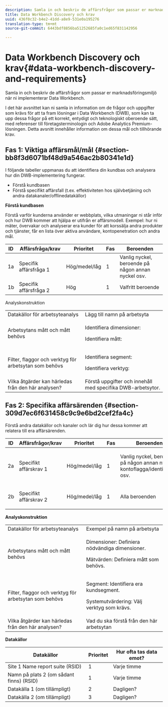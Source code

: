 ```yaml
---
description: Samla in och beskriv de affärsfrågor som passar er marknadsföringsmiljö när ni implementerar Data Workbench.
title: Data Workbench Discovery och krav
uuid: 436f0c32-b4e2-41dd-a8e9-531e0a195276
translation-type: tm+mt
source-git-commit: 6443bdf8856ba51252685fa0c1ed65f831142956

---
```



# Data Workbench Discovery och krav{#data-workbench-discovery-and-requirements}

Samla in och beskriv de affärsfrågor som passar er marknadsföringsmiljö när ni implementerar Data Workbench.

I det här avsnittet kan ni samla in information om de frågor och uppgifter som krävs för att ta fram lösningar i Data Workbench (DWB), som kan ta upp dessa frågor på ett korrekt, entydigt och teknologiskt oberoende sätt, med referenser till företagsterminologin och Adobe Analytics Premium-lösningen. Detta avsnitt innehåller information om dessa mål och tillhörande krav.

## Fas 1: Viktiga affärsmål/mål {#section-bb8f3d6071bf48d9a546ac2b80341e1d}

I följande tabeller uppmanas du att identifiera din kundbas och analysera hur din DWB-implementering fungerar.

* Förstå kundbasen
* Förstå specifikt affärsfall (t.ex. effektiviteten hos självbetjäning och andra datakanaler/offlinedatakällor)

**Förstå kundbasen**

Förstå varför kunderna använder er webbplats, vilka utmaningar ni står inför och hur DWB kommer att hjälpa er utifrån er affärsmodell. Exempel: hur ni mäter, övervakar och analyserar era kunder för att korssälja andra produkter och tjänster, får en lista över aktiva användare, kontopenetration och andra mål.

| ID | Affärsfråga/krav | Prioritet | Fas | Beroenden |
|---|---|---|---|---|
| 1a | Specifik affärsfråga 1 | Hög/medel/låg | 1 | Vanlig nyckel, beroende på någon annan nyckel osv. |
| 1b | Specifik affärsfråga 2 | Hög | 1 | Valfritt beroende |

Analyskonstruktion

<table id="table_6CA959E521964E27804BB2A65EC4BBDE"> 
 <tbody> 
  <tr> 
   <td colname="col1">Datakällor för arbetsyteanalys</td> 
   <td colname="col2"> Lägg till namn på arbetsyta </td> 
  </tr> 
  <tr> 
   <td colname="col1"> <p>Arbetsytans mått och mått behövs </p> </td> 
   <td colname="col2"> <p>Identifiera dimensioner: </p> <p>Identifiera mått: </p> </td> 
  </tr> 
  <tr> 
   <td colname="col1"> Filter, flaggor och verktyg för arbetsytan som behövs </td> 
   <td colname="col2"> <p>Identifiera segment: </p> <p>Identifiera verktyg: </p> </td> 
  </tr> 
  <tr> 
   <td colname="col1"> Vilka åtgärder kan härledas från den här analysen? </td> 
   <td colname="col2"> Förstå uppgifter och innehåll med specifika DWB-arbetsytor. </td> 
  </tr> 
 </tbody> 
</table>

## Fas 2: Specifika affärsärenden {#section-309d7ec6f631458c9c9e6bd2cef2fa4c}

Förstå andra datakällor och kanaler och lär dig hur dessa kommer att relatera till era affärsärenden.

<table id="table_733CCD9F4E9048C2865758B8E8D027DC"> 
 <thead> 
  <tr> 
   <th colname="col1" class="entry"> ID </th> 
   <th colname="col2" class="entry"> Affärsfrågor/krav </th> 
   <th colname="col3" class="entry"> Prioritet </th> 
   <th colname="col04" class="entry"> Fas </th> 
   <th colname="col4" class="entry"> Beroenden </th> 
   <th colname="col5" class="entry"> </th> 
  </tr>
 </thead>
 <tbody> 
  <tr> 
   <td colname="col1"> 2a </td> 
   <td colname="col2"> Specifikt affärskrav 1 </td> 
   <td colname="col3"> <p>Hög/medel/låg </p> </td> 
   <td colname="col04"> 1 </td> 
   <td colname="col4"> <p>Vanlig nyckel, beroende på någon annan nyckel, kontoflagga/identifierare osv. </p> </td> 
   <td colname="col5"> </td> 
  </tr> 
  <tr> 
   <td colname="col1"> 2b </td> 
   <td colname="col2"> <p>Specifikt affärskrav 2 </p> </td> 
   <td colname="col3"> Hög/medel/låg </td> 
   <td colname="col04"> 1 </td> 
   <td colname="col4"> <p>Alla beroenden </p> </td> 
   <td colname="col5"> </td> 
  </tr> 
 </tbody> 
</table>

**Analyskonstruktion**

<table id="table_680C5D257CBF42519EFB8B96A00543C5"> 
 <tbody> 
  <tr> 
   <td colname="col1">Datakällor för arbetsyteanalys
     </td> 
   <td colname="col2">
     Exempel på namn på arbetsyta </td> 
  </tr> 
  <tr> 
   <td colname="col1"> <p>Arbetsytans mått och mått behövs </p> </td> 
   <td colname="col2"> <p>Dimensioner: Definiera nödvändiga dimensioner. </p> <p>Mätvärden: Definiera mått som behövs. </p> </td> 
  </tr> 
  <tr> 
   <td colname="col1"> Filter, flaggor och verktyg för arbetsytan som behövs </td> 
   <td colname="col2"> <p>Segment: Identifiera era kundsegment. </p> <p>Systemutvärdering: Välj verktyg som krävs. </p> </td> 
  </tr> 
  <tr> 
   <td colname="col1"> Vilka åtgärder kan härledas från den här analysen? </td> 
   <td colname="col2"> Vad du ska förstå från den här arbetsytan </td> 
  </tr> 
 </tbody> 
</table>

**Datakällor**

| Datakällor | Prioritet | Hur ofta tas data emot? |
|---|---|---|
| Site 1 Name report suite (RSID) | 1 | Varje timme |
| Namn på plats 2 (om sådant finns) (RSID) | 1 | Varje timme |
| Datakälla 1 (om tillämpligt) | 2 | Dagligen? |
| Datakälla 2 (om tillämpligt) | 3 | Dagligen? |
